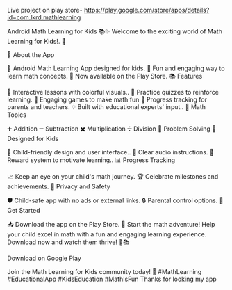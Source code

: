Live project on play store-   https://play.google.com/store/apps/details?id=com.lkrd.mathlearning

Android Math Learning for Kids 📚✨
Welcome to the exciting world of Math Learning for Kids!. 🚀

🌈 About the App

📱 Android Math Learning App designed for kids.
🧮 Fun and engaging way to learn math concepts.
🎉 Now available on the Play Store.
📚 Features

🧁 Interactive lessons with colorful visuals..
🎯 Practice quizzes to reinforce learning.
🤖 Engaging games to make math fun
🌟 Progress tracking for parents and teachers.
💡 Built with educational experts' input..
🔢 Math Topics

➕ Addition
➖ Subtraction
✖️ Multiplication
➗ Division
🧠 Problem Solving
👶 Designed for Kids

🎨 Child-friendly design and user interface..
📢 Clear audio instructions.
🎁 Reward system to motivate learning..
📊 Progress Tracking

📈 Keep an eye on your child's math journey.
🏆 Celebrate milestones and achievements.
🔐 Privacy and Safety

🛡️ Child-safe app with no ads or external links.
🔒 Parental control options.
📣 Get Started

📥 Download the app on the Play Store.
🧠 Start the math adventure!
Help your child excel in math with a fun and engaging learning experience. Download now and watch them thrive! 🌟📚

Download on Google Play

Join the Math Learning for Kids community today! 🌈 #MathLearning #EducationalApp #KidsEducation #MathIsFun
Thanks for looking my app
